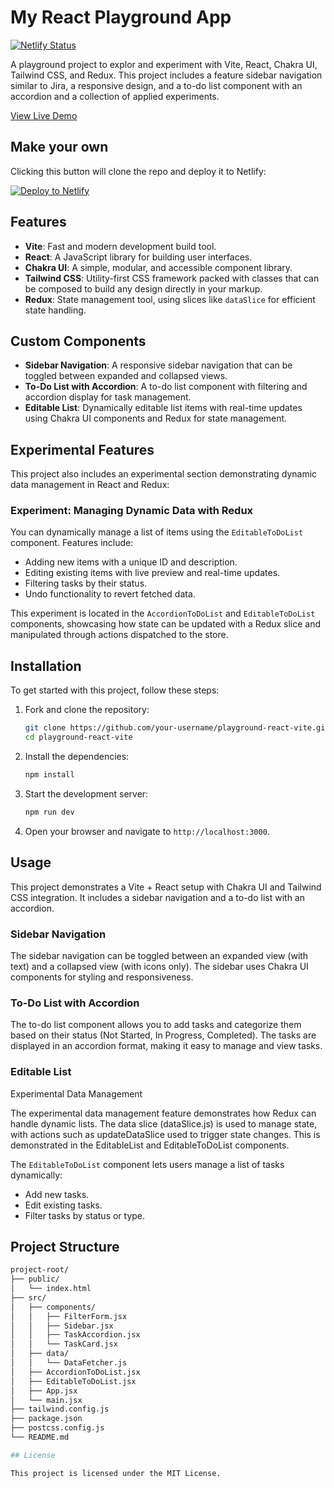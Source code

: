 # My React Playground App

[![Netlify Status](https://api.netlify.com/api/v1/badges/db92d949-49a1-4101-b8b1-cd5c0dfd62f2/deploy-status)](https://app.netlify.com/sites/playground-react-vite/deploys)

A playground project to explor and experiment with Vite, React, Chakra UI, Tailwind CSS, and Redux. This project includes a feature sidebar navigation similar to Jira, a responsive design, and a to-do list component with an accordion and a collection of applied experiments.

[View Live Demo](https://playground-react-vite.netlify.app)

## Make your own

Clicking this button will clone the repo and deploy it to Netlify:

[![Deploy to Netlify](https://www.netlify.com/img/deploy/button.svg)](https://app.netlify.com/start/deploy?repository=https://github.com/darkmastermindz/playground-react-vite&utm_source=github)

## Features

- **Vite**: Fast and modern development build tool.
- **React**: A JavaScript library for building user interfaces.
- **Chakra UI**: A simple, modular, and accessible component library.
- **Tailwind CSS**: Utility-first CSS framework packed with classes that can be composed to build any design directly in your markup.
- **Redux**: State management tool, using slices like `dataSlice` for efficient state handling.

## Custom Components

- **Sidebar Navigation**: A responsive sidebar navigation that can be toggled between expanded and collapsed views.
- **To-Do List with Accordion**: A to-do list component with filtering and accordion display for task management.
- **Editable List**: Dynamically editable list items with real-time updates using Chakra UI components and Redux for state management.

## Experimental Features

This project also includes an experimental section demonstrating dynamic data management in React and Redux:

### **Experiment: Managing Dynamic Data with Redux**

You can dynamically manage a list of items using the `EditableToDoList` component. Features include:
- Adding new items with a unique ID and description.
- Editing existing items with live preview and real-time updates.
- Filtering tasks by their status.
- Undo functionality to revert fetched data.
  
This experiment is located in the `AccordionToDoList` and `EditableToDoList` components, showcasing how state can be updated with a Redux slice and manipulated through actions dispatched to the store.

## Installation

To get started with this project, follow these steps:

1. Fork and clone the repository:

    ```bash
    git clone https://github.com/your-username/playground-react-vite.git
    cd playground-react-vite
    ```

2. Install the dependencies:

    ```bash
    npm install
    ```

3. Start the development server:

    ```bash
    npm run dev
    ```

4. Open your browser and navigate to `http://localhost:3000`.

## Usage

This project demonstrates a Vite + React setup with Chakra UI and Tailwind CSS integration. It includes a sidebar navigation and a to-do list with an accordion.

### Sidebar Navigation

The sidebar navigation can be toggled between an expanded view (with text) and a collapsed view (with icons only). The sidebar uses Chakra UI components for styling and responsiveness.

### To-Do List with Accordion

The to-do list component allows you to add tasks and categorize them based on their status (Not Started, In Progress, Completed). The tasks are displayed in an accordion format, making it easy to manage and view tasks.

### Editable List

Experimental Data Management

The experimental data management feature demonstrates how Redux can handle dynamic lists. The data slice (dataSlice.js) is used to manage state, with actions such as updateDataSlice used to trigger state changes. This is demonstrated in the EditableList and EditableToDoList components.

The `EditableToDoList` component lets users manage a list of tasks dynamically:
- Add new tasks.
- Edit existing tasks.
- Filter tasks by status or type.

## Project Structure

```bash
project-root/
├── public/
│   └── index.html
├── src/
│   ├── components/
│   │   ├── FilterForm.jsx
│   │   ├── Sidebar.jsx
│   │   ├── TaskAccordion.jsx
│   │   └── TaskCard.jsx
│   ├── data/
│   │   └── DataFetcher.js
│   ├── AccordionToDoList.jsx
│   ├── EditableToDoList.jsx
│   ├── App.jsx
│   └── main.jsx
├── tailwind.config.js
├── package.json
├── postcss.config.js
└── README.md

## License

This project is licensed under the MIT License.
